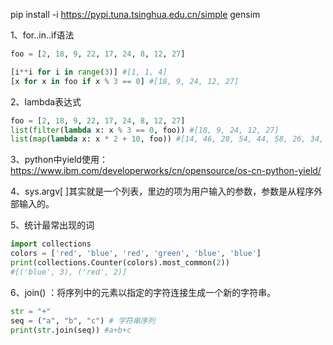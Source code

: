 pip install -i https://pypi.tuna.tsinghua.edu.cn/simple gensim 

1、for..in..if语法

```python
foo = [2, 18, 9, 22, 17, 24, 8, 12, 27]

[i**i for i in range(3)] #[1, 1, 4]
[x for x in foo if x % 3 == 0] #[18, 9, 24, 12, 27]

```

2、lambda表达式

```python
foo = [2, 18, 9, 22, 17, 24, 8, 12, 27]
list(filter(lambda x: x % 3 == 0, foo)) #[18, 9, 24, 12, 27]
list(map(lambda x: x * 2 + 10, foo)) #[14, 46, 28, 54, 44, 58, 26, 34, 64]
```

3、python中yield使用：<https://www.ibm.com/developerworks/cn/opensource/os-cn-python-yield/>

4、sys.argv[ ]其实就是一个列表，里边的项为用户输入的参数，参数是从程序外部输入的。

5、统计最常出现的词

```python
import collections
colors = ['red', 'blue', 'red', 'green', 'blue', 'blue']
print(collections.Counter(colors).most_common(2))
#[('blue', 3), ('red', 2)]
```

6、join() ：将序列中的元素以指定的字符连接生成一个新的字符串。

```python
str = "+"
seq = ("a", "b", "c") # 字符串序列
print(str.join(seq)) #a+b+c
```


